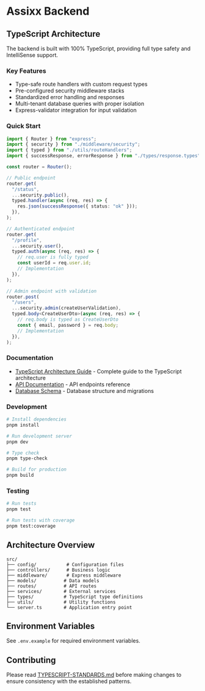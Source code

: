 # Assixx Backend

## TypeScript Architecture

The backend is built with 100% TypeScript, providing full type safety and IntelliSense support.

### Key Features

- Type-safe route handlers with custom request types
- Pre-configured security middleware stacks
- Standardized error handling and responses
- Multi-tenant database queries with proper isolation
- Express-validator integration for input validation

### Quick Start

```typescript
import { Router } from "express";
import { security } from "./middleware/security";
import { typed } from "./utils/routeHandlers";
import { successResponse, errorResponse } from "./types/response.types";

const router = Router();

// Public endpoint
router.get(
  "/status",
  ...security.public(),
  typed.handler(async (req, res) => {
    res.json(successResponse({ status: "ok" }));
  }),
);

// Authenticated endpoint
router.get(
  "/profile",
  ...security.user(),
  typed.auth(async (req, res) => {
    // req.user is fully typed
    const userId = req.user.id;
    // Implementation
  }),
);

// Admin endpoint with validation
router.post(
  "/users",
  ...security.admin(createUserValidation),
  typed.body<CreateUserDto>(async (req, res) => {
    // req.body is typed as CreateUserDto
    const { email, password } = req.body;
    // Implementation
  }),
);
```

### Documentation

- [TypeScript Architecture Guide](./TYPESCRIPT-STANDARDS.md) - Complete guide to the TypeScript architecture
- [API Documentation](../docs/API.md) - API endpoints reference
- [Database Schema](../docs/DATABASE-SETUP-README.md) - Database structure and migrations

### Development

```bash
# Install dependencies
pnpm install

# Run development server
pnpm dev

# Type check
pnpm type-check

# Build for production
pnpm build
```

### Testing

```bash
# Run tests
pnpm test

# Run tests with coverage
pnpm test:coverage
```

## Architecture Overview

```
src/
├── config/           # Configuration files
├── controllers/      # Business logic
├── middleware/       # Express middleware
├── models/          # Data models
├── routes/          # API routes
├── services/        # External services
├── types/           # TypeScript type definitions
├── utils/           # Utility functions
└── server.ts        # Application entry point
```

## Environment Variables

See `.env.example` for required environment variables.

## Contributing

Please read [TYPESCRIPT-STANDARDS.md](./TYPESCRIPT-STANDARDS.md) before making changes to ensure consistency with the established patterns.
